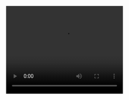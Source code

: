 <!DOCTYPE html>
<html lang="en">
<head>
    <meta charset="UTF-8">
    <meta name="viewport" content="width=device-width, initial-scale=1.0">
    <title>မေအလိုး မင်းေအာင်လှိုင်</title>
</head>
<body>
    <video width="320" height="240" controls>
        <source src="hd1.mp4" type="video/mp4">
       
        
      </video>
                          

        
      </video>

      <video width="320" height="240" controls>
        <source src="hd2.mp4" type="video/mp4">
       
        
      </video>

      <video width="320" height="240" controls>
        <source src="hd3.mp4" type="video/mp4">
       
        
      </video>

      <video width="320" height="240" controls>
        <source src="hd4.mp4" type="video/mp4">
       
        
      </video>

      <video width="320" height="240" controls>
        <source src="hd5.mp4" type="video/mp4">
       
        
      </video>

      <video width="320" height="240" controls>
        <source src="hd6.mp4" type="video/mp4">
       
        
      </video>

      <video width="320" height="240" controls>
        <source src="hd7.mp4" type="video/mp4">
       
        
      </video>
</body>
</html>
